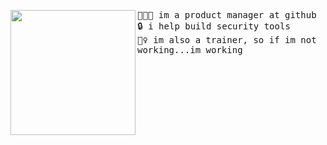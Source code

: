 <img align="left" width="200" src="https://user-images.githubusercontent.com/81782111/120405614-d15d5000-c2fd-11eb-900d-3e932260fb33.png"><samp>
  👩🏼‍💻 im a product manager at github <br> 
  🔒 i help build security tools  <br>
  🏋️‍♀️ im also a trainer, so if im not working...im working <br> 
 </samp>
